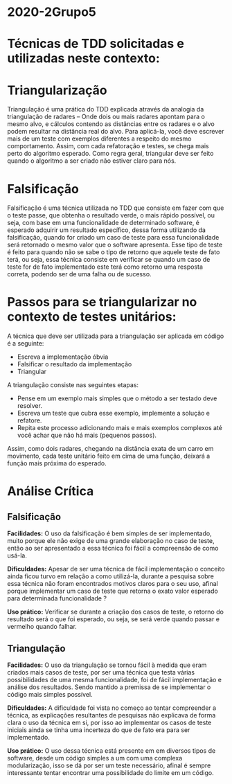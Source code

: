 # 2020-2Grupo5


# Técnicas de TDD solicitadas e utilizadas neste contexto:

# Triangularização

Triangulação é uma prática do TDD explicada através da analogia da triangulação de radares – Onde dois ou mais radares apontam para o mesmo alvo, e cálculos contendo as distâncias entre os radares e o alvo podem resultar na distância real do alvo.
Para aplicá-la, você deve escrever mais de um teste com exemplos diferentes a respeito do mesmo comportamento. Assim, com cada refatoração e testes, se chega mais perto do algoritmo esperado.
Como regra geral, triangular  deve ser feito quando o algoritmo a ser criado não estiver claro para nós.

# Falsificação

Falsificação é uma técnica utilizada no TDD que consiste em fazer com que o teste passe, que obtenha o resultado verde, o mais rápido possível, ou seja, com base em uma funcionalidade de determinado software, é esperado adquirir um resultado específico, dessa forma utilizando da falsificação, quando for criado um caso de teste para essa funcionalidade será retornado o mesmo valor que o software apresenta.
Esse tipo de teste é feito para quando não se sabe o tipo de retorno que aquele teste de fato terá, ou seja, essa técnica consiste em verificar se quando um caso de teste for de fato implementado este terá como retorno uma resposta correta, podendo ser de uma falha ou de sucesso.


# Passos para se triangularizar no contexto de testes unitários:

A técnica que deve ser utilizada para a triangulação ser aplicada em código é a seguinte:
* Escreva a implementação óbvia
* Falsificar o resultado da implementação
* Triangular

A triangulação consiste nas seguintes etapas:

* Pense em um exemplo mais simples que o método a ser testado deve resolver.
* Escreva um teste que cubra esse exemplo, implemente a solução e refatore.
* Repita este processo adicionando mais e mais exemplos complexos até você achar que não há mais (pequenos passos).

Assim, como dois radares, chegando na distância exata de um carro em movimento, cada teste unitário feito em cima de uma função, deixará a função mais próxima do esperado.

# Análise Crítica

<h2>Falsificação</h2>

**Facilidades:** O uso da falsificação é bem simples de ser implementado, muito porque ele não exige de uma grande elaboração no caso de teste, então ao ser apresentado a essa técnica foi fácil a compreensão de como usá-la.

**Dificuldades:** Apesar de ser uma técnica de fácil implementação o conceito ainda ficou turvo em relação a como utilizá-la, durante a pesquisa sobre essa técnica não foram encontrados motivos claros para o seu uso, afinal porque implementar um caso de teste que retorna o exato valor esperado para determinada funcionalidade ?

**Uso prático:** Verificar se durante a criação dos casos de teste, o retorno do resultado será o que foi esperado, ou seja, se será verde quando passar e vermelho quando falhar. 
 
<h2>Triangulação</h2>

**Facilidades:** O uso da triangulação se tornou fácil à medida que eram criados mais casos de teste, por ser uma técnica que testa várias possibilidades de uma mesma funcionalidade, foi de fácil implementação e análise dos resultados. Sendo mantido a premissa de se implementar o código mais simples possível.

**Dificuldades:** A dificuldade foi vista no começo ao tentar compreender a técnica, as explicações resultantes de pesquisas não explicava de forma clara o uso da técnica em si, por isso ao implementar os casos de teste iniciais ainda se tinha uma incerteza do que de fato era para ser implementado.

**Uso prático:** O uso dessa técnica está presente em em diversos tipos de software, desde um código simples a um com uma complexa modularização, isso se dá por ser um teste necessário, afinal é sempre interessante tentar encontrar uma possibilidade do limite em um código.

